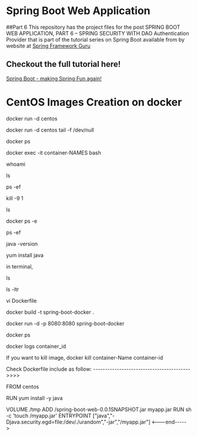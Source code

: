# Spring Boot Web Application

##Part 6
This repository has the project files for the post SPRING BOOT WEB APPLICATION, PART 6 – SPRING SECURITY WITH DAO Authentication Provider
that is part of the tutorial series on Spring Boot available from by website at [Spring Framework Guru](https://springfrspringframework.guru)

## Checkout the full tutorial here!
[Spring Boot - making Spring Fun again!](https://springframework.guru/spring-boot-web-application-part-1-spring-initializr/)


CentOS Images Creation on docker
======================================
docker run -d centos

docker run -d centos tail -f /dev/null

docker ps


docker exec -it container-NAMES bash

whoami

ls

ps -ef

kill -9 1

ls

docker ps -e

ps -ef

java -version

yum install java


in terminal,

ls

ls -ltr

vi Dockerfile

docker build -t spring-boot-docker .

docker run -d -p 8080:8080 spring-boot-docker

docker ps

docker logs container_id

If you want to kill image,
docker kill container-Name container-id


Check Dockerfile include as follow:
----------------------------------------->>>>

FROM centos

RUN yum install -y java

VOLUME /tmp
ADD /spring-boot-web-0.0.1SNAPSHOT.jar myapp.jar
RUN sh -c 'touch /myapp.jar'
ENTRYPOINT ["java","-Djava.security.egd=file:/dev/./urandom","-jar","/myapp.jar"]
<---end----->

